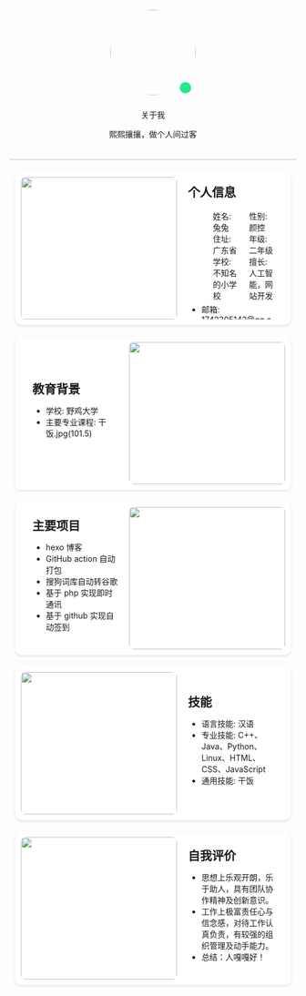 <style>
    /* 头像卡片 */
    .author-img {
        position: relative; /* 设置相对定位 */
    }

    .author-box {
        text-align: center;
        padding: 20px;
        height: auto;
        border-bottom: 2px solid #ddd;
        /* 分割线 */
    }
    
    .author-img img {
        border-radius: 50%; /* 显示为圆形 */
        width: 150px; /* 宽度设置 */
        height: 150px; /* 高度保持一致，否则就成椭圆了 */
        margin-bottom: 10px;
    }
    
    .green-dot {
    	position: absolute;
    	right: calc(50% - 67px);
    	bottom: 13px;
    	width: 20px; /* 小圆点的宽度 */
    	height: 20px; /* 小圆点的高度 */
    	background-color: rgb(40, 231, 139); /* 小圆点的颜色，感觉很好看，对照着QQ的颜色搞的 */
    	border-radius: 50%; /* 使小圆点变成圆形 */
    }
    
    /* 文本格式，全局 */
    .content h2 {
        margin-top: 0;
        margin-bottom: 0;
    }
    
    /* 设置每一节宽度，高度，长度等等 */
    .content .column {
    	margin-top: 4px;
        margin-bottom: 4px;
        width: 65%;
        margin-left: 20px;
    }
    
    /* 给第一格个人信息进行适配 */
    .content .info-columns {
        margin: 10px 0;
    }
    
    /* 第一格的个人信息，我使用了表格，为了显示更多信息的同时不空出大部分地方，你们自行选择 */
    .content .row {
        display: flex;
        justify-content: space-between;
    }
    
    /* 每一节通用格式 */
    .section {
        display: flex;
        padding: 10px;
        align-items: center;
        justify-content: space-between;
        border-bottom: none;
        margin-top: 20px;
        margin: 20px 10px 0 10px;
        border-radius: 10px;
        background-color: white;
        height: 250px;
        box-shadow: 0 2px 4px rgba(0, 0, 0, 0.1);
    }
    
    /* 夜间适配，改变背景和相关阴影部分 */
    [data-theme=dark] .section {
        background-color: #2c2c2c;
        box-shadow: 0 2px 4px rgba(0, 0, 0, 0.5);
    }
    
    /* 右图左文样式，左边为row，因为是默认的所以不需要指定 */
    .section.right {
        flex-direction: row-reverse;
    }
    
    /* 节内图片所在位置相关格式，这里是因为我开了fancybox，也就是点击预览大图的效果，使图片被一个a所包裹，如果你关了请自行将该内容添加到下面的img中，其他位置对应调整 */
    .section a {
    	width: 45%;
    	height: 100%;
    	transition: transform 0.5s ease; /* 添加过渡效果 */
    
    }
    
    /* 节内A标签内的图片，占满a标签，并不拉伸，使用覆盖，自适应大小 */
    .section img {
        width: 100%;
        height: 100%;
        object-fit: cover;
        border-radius: 8px;
    }
    
    /* 在鼠标悬停在 .section 上时，放大图片 */
    .section:hover a {
    	transform: scale(1.10); /* 将图片放大10% */
    }
    
    /* 设置放大只在当图片没有消失时，否则这个宽度会覆盖掉设置的小时候为100%的设定 */
    @media (min-width: 870px) {
    	/* 图像在右边的节，当鼠标放入，适当向左偏移，造成好像被图像挤过去的视觉效果 */
    	.section.right:hover .content {
    		margin-left: 10px;
    	}
    	/* 通用，因为文字是靠左的，改变宽度就被挤过去了 */
    	.section:hover .content {
    		width: 50%;
    		width: 50%;
    	}
    }
    
    /* 通用文字部分基础设置 */
    .section .content {
        width: 55%;
        margin: 20px 20px;
        max-height: 100%;
        overflow: hidden; /* 超出部分不好看，我给隐藏了，看不见也比超出强，不过这个可以通过修改各种宽度高度进行个性适配 */
        text-overflow: ellipsis;
        transition: width 0.5s ease, margin-left 0.3s ease; /* 添加过渡效果 */
    }
    
    /* 最下方的一堆个人站点 */
    .wrapper {
    	text-align: center; /* 文字居中 */
        padding: 10px;
        margin: 20px 10px 0 10px;
        border-radius: 10px;
        background-color: white;
        height: auto;
        box-shadow: 0 2px 4px rgba(0, 0, 0, 0.1);
    }
    
    /* 四个大字 */
    .wrapper .label {
        margin: 20px 20px;
    }
    
    /* 网格相关链接布局样式 */
    .wrapper .site-grid {
        margin-top: 10px;
        border-radius: 8px;
        display: grid;
        grid-template-columns: repeat(4, 1fr); /* 一行四块 */
        gap: 10px; /* 块之间的间隙 */
        width: 100%;
        height: auto; /* 宽度自动填充 */
    }
    
    /* 每个站点块的样式 */
    .wrapper .site-grid .site-item {
    	z-index: 1;
        border-radius: 10px;
        position: relative;
        width: 100%;/* 宽度自动填充 */
        height: 200px;/* 设置块的高度 */
        background-size: cover;/* 背景图片填充整个块 */
        background-position: center;/* 背景图片居中 */
        display: flex;
        justify-content: center;
        align-items: center;
        text-decoration: none;
        overflow: hidden; /* 使超出边框的内容隐藏 */
        transition: transform 0.3s ease-in-out, z-index 0.3s ease-in-out;
    }

    /* 动画效果，鼠标放上去时背景图片放大的动画 */
    @media (min-width: 870px) {
    	.wrapper .site-grid .site-item:hover {
    		transform: scale(1.2); /* 放大倍数 */
    		z-index: 2;
    	}
    }
    
    /* 块中的字覆盖层样式 */
    .wrapper .site-overlay {
        position: absolute;
        inset: 0; /* 将 top, right, bottom, left 都设为 0 */
        border-radius: 10px;
        background: rgba(255, 255, 255, 0.5); /* 初始为透明背景 */
        transition: background 0.6s, color 0.6s; /* 背景过渡效果 */
        display: flex;
        text-align: center;
        justify-content: center;
        align-items: center;
        font: bold 25px sans-serif; /* 根据需求更改字体大小 */
        color: #000000; /* 根据需求更改字体颜色，默认是黑 */
    }
    
    /* 鼠标悬停时的样式 */
    .wrapper .site-item:hover .site-overlay {
        background: rgba(0, 0, 0, 0.5); /* 白底变黑 */
        color: #ffffff; /* 黑字变白 */
    }
    
    /* 夜间适配 */
    [data-theme=dark] .wrapper {
        background-color: #2c2c2c; /* 这是我全局的夜间统一色，你们自己看 */
        box-shadow: 0 2px 4px rgba(0, 0, 0, 0.5);
    }
    
    /* 夜间鼠标悬停动效适配 */
    [data-theme=dark] .wrapper .site-item:hover .site-overlay {
        background: rgba(255, 255, 255, 0.5);
        color: #000000;
    }
    
    /* 夜间卡片背景适配，和白天是相反的 */
    [data-theme=dark] .wrapper .site-overlay {
        background: rgba(0, 0, 0, 0.5);
        color: #ffffff;
    }
    
    /* 窄屏适配 */
    @media (max-width: 870px) {/* 当页面宽度小于870像素时 */
        /* 不显示图片 */
    	.section a {
    		display: none;
    	}
    	
    	/* 将位置留给文字 */
    	.section .content {
    		width: 100%;
    	}
    	/* 高度自己调整，因为窄屏视野没有那么大，部分节窄一点宽一点不影响，但是最小仍然是之前设置的值，这个需要你们自己改 */
    	.section {
    	    height: auto;
    	    min-height: 250px;
    	}
    	
    	/* 下方链接到现在显示为两列，要不然挤得不行 */
    	.wrapper .site-grid {
            grid-template-columns: repeat(2, 1fr);
            /* 一行显示2个块 */
            grid-auto-rows: 200px;
            /* 保持行高一致 */
        }
    }
    
    /* 当页面宽度小于480像素时，我们的表格成为1列 */
    @media (max-width: 560px) {
        .wrapper .site-grid {
            grid-template-columns: repeat(1, 1fr);
            /* 一行显示1个块 */
            grid-auto-rows: 200px;
            /* 保持行高一致 */
        }
    }
</style>

<div class="author-box">
    <div class="author-img">
        <img class="no-lightbox" src="https://flies.tutublog.eu.org/file/1737866643546_b_be918e46b6b687eb9d93f97cbb321512.jpg">
        <div class="green-dot"></div>
    </div>
    <div class="image-dot"></div>
    <p class="p center logo large">关于我</p>
    <p class="p center small">熙熙攘攘，做个人间过客</p>
</div>

<div class="section left">
    <img src="https://t.mwm.moe/ysmp">
    <div class="content">
        <div class="info-columns">
            <h2>个人信息</h2>
            <ul>
                <div class="row">
                    <div class="column">
                        <li>姓名: 兔兔</li>
                        <li>住址: 广东省</li>
                        <li>学校: 不知名的小学校</li>
                    </div>
                    <div class="column">
                        <li>性别: 颜控</li>
                        <li>年级: 二年级</li>
                        <li>擅长: 人工智能，网站开发</li>
                    </div>
                </div>
                <li>邮箱: 1742305143@qq.com</li>
            </ul>
        </div>
    </div>
</div>

<div class="section right">
    <img src="https://t.mwm.moe/ys">
    <div class="content">
        <h2>教育背景</h2>
        <ul>
            <li>学校: 野鸡大学</li>
            <li>主要专业课程: 干饭.jpg(101.5)</li>
        </ul>
    </div>
</div>

<div class="section right">
    <img src="https://t.mwm.moe/ysz">
    <div class="content">
        <h2>主要项目</h2>
        <ul>
            <li>hexo 博客</li>
            <li>GitHub action 自动打包</li>
            <li>搜狗词库自动转谷歌</li>
            <li>基于 php 实现即时通讯</li>
            <li>基于 github 实现自动签到</li>
        </ul>
    </div>
</div>

<div class="section left">
	<img src="https://t.mwm.moe/ycy">
    <div class="content">
        <h2>技能</h2>
        <ul>
            <li>语言技能: 汉语</li>
            <li>专业技能: C++、Java、Python、Linux、HTML、CSS、JavaScript</li>
            <li>通用技能: 干饭</li>
        </ul>
    </div>
</div>

<div class="section left">
    <img src="https://t.mwm.moe/ysmp">
    <div class="content">
        <h2>自我评价</h2>
        <ul>
            <li>思想上乐观开朗，乐于助人，具有团队协作精神及创新意识。</li>
            <li>工作上极富责任心与信念感，对待工作认真负责，有较强的组织管理及动手能力。</li>
            <li>总结：人嘎嘎好！</li>
        </ul>
    </div>
</div>